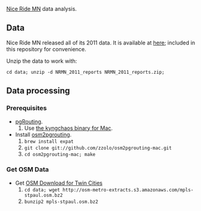 [Nice Ride MN](https://www.niceridemn.org/) data analysis.

## Data

Nice Ride MN released all of its 2011 data.  It is available at
[here](http://velotraffic.com/2012/01/nice-ride-mn-data-set-made-public/); 
included in this repository for convenience.

Unzip the data to work with:

```
cd data; unzip -d NRMN_2011_reports NRMN_2011_reports.zip;
```

## Data processing

### Prerequisites

* [pgRouting](http://www.pgrouting.org/).
    1. Use [the kyngchaos binary for Mac](http://www.kyngchaos.com/software/postgres).
* Install [osm2pgrouting](http://www.pgrouting.org/docs/tools/osm2pgrouting.html).
    1. ```brew install expat```
    2. ```git clone git://github.com/zzolo/osm2pgrouting-mac.git```
    3. ```cd osm2pgrouting-mac; make```

### Get OSM Data

* Get [OSM Download for Twin Cities](http://metro.teczno.com/#mpls-stpaul)
    1. ```cd data; wget http://osm-metro-extracts.s3.amazonaws.com/mpls-stpaul.osm.bz2```
    2. ```bunzip2 mpls-stpaul.osm.bz2```